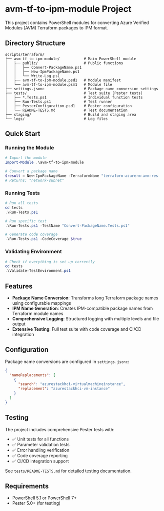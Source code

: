 # avm-tf-to-ipm-module Project

This project contains PowerShell modules for converting Azure Verified Modules (AVM) Terraform packages to IPM format.

## Directory Structure

```text
scripts/terraform/
├── avm-tf-to-ipm-module/           # Main PowerShell module
│   ├── public/                     # Public functions
│   │   ├── Convert-PackageName.ps1
│   │   ├── New-IpmPackageName.ps1
│   │   └── Write-Log.ps1
│   ├── avm-tf-to-ipm-module.psd1   # Module manifest
│   └── avm-tf-to-ipm-module.psm1   # Module file
├── settings.jsonc                  # Package name conversion settings
├── tests/                          # Test suite (Pester tests)
│   ├── *.Tests.ps1                 # Individual function tests
│   ├── Run-Tests.ps1               # Test runner
│   ├── PesterConfiguration.psd1    # Pester configuration
│   └── README-TESTS.md             # Test documentation
├── staging/                        # Build and staging area
└── logs/                           # Log files
```

## Quick Start

### Running the Module

```powershell
# Import the module
Import-Module .\avm-tf-to-ipm-module

# Convert a package name
$result = New-IpmPackageName -TerraformName "terraform-azurerm-avm-res-network-subnet"
# Returns: "network-subnet"
```

### Running Tests

```powershell
# Run all tests
cd tests
.\Run-Tests.ps1

# Run specific test
.\Run-Tests.ps1 -TestName "Convert-PackageName.Tests.ps1"

# Generate code coverage
.\Run-Tests.ps1 -CodeCoverage $true
```

### Validating Environment

```powershell
# Check if everything is set up correctly
cd tests
.\Validate-TestEnvironment.ps1
```

## Features

- **Package Name Conversion**: Transforms long Terraform package names using configurable mappings
- **IPM Name Generation**: Creates IPM-compatible package names from Terraform module names
- **Comprehensive Logging**: Structured logging with multiple levels and file output
- **Extensive Testing**: Full test suite with code coverage and CI/CD integration

## Configuration

Package name conversions are configured in `settings.jsonc`:

```json
{
  "nameReplacements": [
    {
      "search": "azurestackhci-virtualmachineinstance",
      "replacement": "azurestackhci-vm-instance"
    }
  ]
}
```

## Testing

The project includes comprehensive Pester tests with:

- ✅ Unit tests for all functions
- ✅ Parameter validation tests
- ✅ Error handling verification
- ✅ Code coverage reporting
- ✅ CI/CD integration support

See `tests/README-TESTS.md` for detailed testing documentation.

## Requirements

- PowerShell 5.1 or PowerShell 7+
- Pester 5.0+ (for testing)